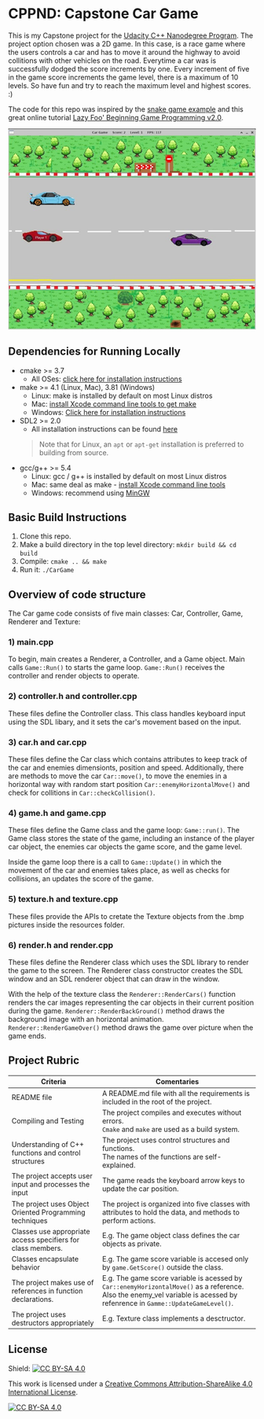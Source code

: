 # CPPND: Capstone Car Game 

This is my Capstone project for the [Udacity C++ Nanodegree Program](https://www.udacity.com/course/c-plus-plus-nanodegree--nd213). 
The project option chosen was a 2D game. In this case, is a race game where the users controls a car and has to move it around the highway to avoid collitions with other vehicles on the road. Everytime a car was is successfully dodged the score increments by one. Every increment of five in the game score increments the game level, there is a maximum of 10 levels. So have fun and try to reach the maximum level and highest scores. :)

The code for this repo was inspired by the [snake game example](https://github.com/udacity/CppND-Capstone-Snake-Game) and this great online tutorial [Lazy Foo' Beginning Game Programming v2.0](https://lazyfoo.net/tutorials/SDL/index.php).


![Car game](/resources/CarGame.jpg "Car Game")

## Dependencies for Running Locally
* cmake >= 3.7
  * All OSes: [click here for installation instructions](https://cmake.org/install/)
* make >= 4.1 (Linux, Mac), 3.81 (Windows)
  * Linux: make is installed by default on most Linux distros
  * Mac: [install Xcode command line tools to get make](https://developer.apple.com/xcode/features/)
  * Windows: [Click here for installation instructions](http://gnuwin32.sourceforge.net/packages/make.htm)
* SDL2 >= 2.0
  * All installation instructions can be found [here](https://wiki.libsdl.org/Installation)
  >Note that for Linux, an `apt` or `apt-get` installation is preferred to building from source. 
* gcc/g++ >= 5.4
  * Linux: gcc / g++ is installed by default on most Linux distros
  * Mac: same deal as make - [install Xcode command line tools](https://developer.apple.com/xcode/features/)
  * Windows: recommend using [MinGW](http://www.mingw.org/)

## Basic Build Instructions

1. Clone this repo.
2. Make a build directory in the top level directory: `mkdir build && cd build`
3. Compile: `cmake .. && make`
4. Run it: `./CarGame`

## Overview of code structure

The Car game code consists of five main classes: Car, Controller, Game, Renderer and Texture: 

### 1) main.cpp
To begin, main creates a Renderer, a Controller, and a Game object.
Main calls `Game::Run()` to starts the game loop. `Game::Run()` receives the controller and render objects to operate.

### 2) controller.h and controller.cpp 
These files define the Controller class. This class handles keyboard input using the SDL libary, and it sets the car's movement based on the input. 

### 3) car.h and car.cpp 
These files define the Car class which contains attributes to keep track of the car and enemies dimensionts, position and speed. Additionally, there are methods to move the car `Car::move()`, to move the enemies in a horizontal way with random start position `Car::enemyHorizontalMove()` and check for collitions in `Car::checkCollision()`.

### 4) game.h and game.cpp 
These files define the Game class and the game loop: `Game::run()`. The Game class stores the state of the game, including an instance of the player car object, the enemies car objects the game score, and the game level. 

Inside the game loop there is a call to `Game::Update()` in which the movement of the car and enemies takes place, as well as checks for collisions, an updates the score of the game. 

### 5) texture.h and texture.cpp
These files provide the APIs to cretate the Texture objects from the .bmp pictures inside the resources folder.

### 6) render.h and render.cpp
These files define the Renderer class which uses the SDL library to render the game to the screen. The Renderer class constructor creates the SDL window and an SDL renderer object that can draw in the window. 

With the help of the texture class the `Renderer::RenderCars()` function renders the car images representing the car objects in their current position during the game.
`Renderer::RenderBackGround()` method draws the background image with an horizontal animation. `Renderer::RenderGameOver()` method draws the game over picture when the game ends.


## Project Rubric

|  Criteria |   Comentaries   |
| --------- | --------------- |
| README file | A README.md file with all the requirements is included in the root of the project.                |
| Compiling and Testing | The project compiles and executes without errors. <br> `Cmake` and `make` are used as a build system.  |
| Understanding of C++ functions and control structures   | The project uses control structures and functions. <br>  The names of the functions are self-explained.|
| The project accepts user input and processes the input  | The game reads the keyboard arrow keys to update the car position.                                                |
| The project uses Object Oriented Programming techniques | The project is organized into five classes with attributes to hold the data, and methods to perform  actions. |
| Classes use appropriate access specifiers for class members.| E.g. The game object class defines the car objects as private. |
| Classes encapsulate behavior | E.g. The game score variable is accesed only by `game.GetScore()` outside the class. |
| The project makes use of references in function declarations. | E.g. The game score variable is acessed by `Car::enemyHorizontalMove()` as a reference. <br> Also the enemy_vel variable is acessed by refenrence in `Gamme::UpdateGameLevel()`. |
| The project uses destructors appropriately |  E.g. Texture class implements a desctructor. |





## License


Shield: [![CC BY-SA 4.0][cc-by-sa-shield]][cc-by-sa]

This work is licensed under a
[Creative Commons Attribution-ShareAlike 4.0 International License][cc-by-sa].

[![CC BY-SA 4.0][cc-by-sa-image]][cc-by-sa]

[cc-by-sa]: http://creativecommons.org/licenses/by-sa/4.0/
[cc-by-sa-image]: https://licensebuttons.net/l/by-sa/4.0/88x31.png
[cc-by-sa-shield]: https://img.shields.io/badge/License-CC%20BY--SA%204.0-lightgrey.svg
